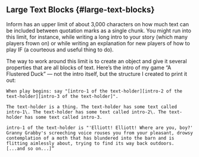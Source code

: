 ## Large Text Blocks {#large-text-blocks}

Inform has an upper limit of about 3,000 characters on how much text can be included between quotation marks as a single chunk. You might run into this limit, for instance, while writing a long intro to your story (which many players frown on) or while writing an explanation for new players of how to play IF (a courteous and useful thing to do).

The way to work around this limit is to create an object and give it several properties that are all blocks of text. Here’s the intro of my game “A Flustered Duck” — not the intro itself, but the structure I created to print it out:

```inform7
When play begins: say "[intro-1 of the text-holder][intro-2 of the text-holder][intro-3 of the text-holder]".

The text-holder is a thing. The text-holder has some text called intro-1\. The text-holder has some text called intro-2\. The text-holder has some text called intro-3.

intro-1 of the text-holder is "'Elliott! Elliott! Where are you, boy?' Granny Grabby's screeching voice rouses you from your pleasant, drowsy contemplation of a moth that has blundered into the barn and is flitting aimlessly about, trying to find its way back outdoors. [...and so on...]”
```
